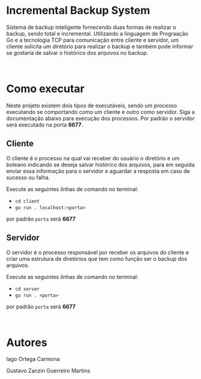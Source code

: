 # Incremental Backup System

Sistema de backup inteligente fornecendo duas formas de realizar o backup, sendo total e incremental. Utilizando a linguagem de Prograação Go e a tecnologia TCP para comunicação entre cliente e servidor, um cliente solicita um diretório para realizar o backup e também pode informar se gostaria de salvar o histórico dos arquivos no backup.

<br>

# Como executar

Neste projeto existem dois tipos de executáveis, sendo um processo executando se comportando como um cliente e outro como servidor. Siga a documentação abaixo para execução dos processos. Por padrão o servidor será executado na porta **6677**.

## Cliente

O cliente é o processo na qual vai receber do usuário o diretório e um boleano indicando se deseja salvar histórico dos arquivos, para em seguida enviar essa informação para o servidor e aguardar a resposta em caso de sucesso ou falha.

Execute as seguintes linhas de comando no terminal:

- `cd client`
- `go run . localhost:<porta>`

por padrão `porta` será **6677**

## Servidor

O servidor é o processo responsável por receber os arquivos do cliente e criar uma estrutura de diretórios que tem como função ser o backup dos arquivos.

Execute as seguintes linhas de comando no terminal:

- `cd server`
- `go run . <porta>`

por padrão `porta` será **6677**

<br>

# Autores

Iago Ortega Carmona

Gustavo Zanzin Guerreiro Martins
